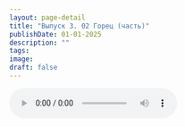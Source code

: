 ```yaml
---
layout: page-detail
title: "Выпуск 3. 02 Горец (часть)"
publishDate: 01-01-2025
description: ""
tags:
image:
draft: false
---
```


<audio title=" - Выпуск 3. 02 Горец (часть).mp3" src="/upload/iblock/508/50887eb1acf60502157ad70ab8cf1cb9.mp3" controls=""></audio>

  
